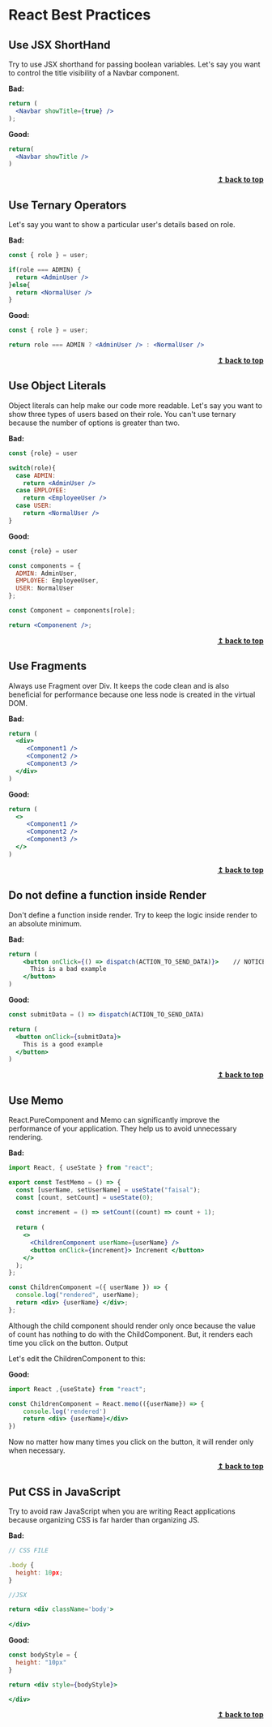 # React Best Practices

## Use JSX ShortHand

Try to use JSX shorthand for passing boolean variables. Let\'s say you want to control the title visibility of a Navbar component.

**Bad:**

```jsx
return (
  <Navbar showTitle={true} />
);
```

**Good:**

```jsx
return(
  <Navbar showTitle />  
)
```

<div align="right">
    <b><a href="#">↥ back to top</a></b>
</div>

## Use Ternary Operators

Let\'s say you want to show a particular user\'s details based on role.

**Bad:**

```jsx
const { role } = user;

if(role === ADMIN) {
  return <AdminUser />
}else{
  return <NormalUser />
} 
```

**Good:**

```jsx
const { role } = user;

return role === ADMIN ? <AdminUser /> : <NormalUser />
```

<div align="right">
    <b><a href="#">↥ back to top</a></b>
</div>

## Use Object Literals

Object literals can help make our code more readable. Let\'s say you want to show three types of users based on their role. You can\'t use ternary because the number of options is greater than two.

**Bad:**

```jsx
const {role} = user

switch(role){
  case ADMIN:
    return <AdminUser />
  case EMPLOYEE:
    return <EmployeeUser />
  case USER:
    return <NormalUser />
}
```

**Good:**

```jsx
const {role} = user

const components = {
  ADMIN: AdminUser,
  EMPLOYEE: EmployeeUser,
  USER: NormalUser
};

const Component = components[role];

return <Componenent />;
```

<div align="right">
    <b><a href="#">↥ back to top</a></b>
</div>

## Use Fragments

Always use Fragment over Div. It keeps the code clean and is also beneficial for performance because one less node is created in the virtual DOM.

**Bad:**

```jsx
return (
  <div>
     <Component1 />
     <Component2 />
     <Component3 />
  </div>  
)
```

**Good:**

```jsx
return (
  <>
     <Component1 />
     <Component2 />
     <Component3 />
  </>  
)
```

<div align="right">
    <b><a href="#">↥ back to top</a></b>
</div>

## Do not define a function inside Render

Don\'t define a function inside render. Try to keep the logic inside render to an absolute minimum.

**Bad:**

```jsx
return (
    <button onClick={() => dispatch(ACTION_TO_SEND_DATA)}>    // NOTICE HERE
      This is a bad example 
    </button>  
)
```

**Good:**

```jsx
const submitData = () => dispatch(ACTION_TO_SEND_DATA)

return (
  <button onClick={submitData}>  
    This is a good example 
  </button>  
)
```

<div align="right">
    <b><a href="#">↥ back to top</a></b>
</div>

## Use Memo

React.PureComponent and Memo can significantly improve the performance of your application. They help us to avoid unnecessary rendering.

**Bad:**

```jsx
import React, { useState } from "react";

export const TestMemo = () => {
  const [userName, setUserName] = useState("faisal");
  const [count, setCount] = useState(0);
  
  const increment = () => setCount((count) => count + 1);
  
  return (
    <>
      <ChildrenComponent userName={userName} />
      <button onClick={increment}> Increment </button>
    </>
  );
};

const ChildrenComponent =({ userName }) => {
  console.log("rendered", userName);
  return <div> {userName} </div>;
};
```

Although the child component should render only once because the value of count has nothing to do with the ChildComponent. But, it renders each time you click on the button.
Output

Let\'s edit the ChildrenComponent to this:

**Good:**

```jsx
import React ,{useState} from "react";

const ChildrenComponent = React.memo(({userName}) => {
    console.log('rendered')
    return <div> {userName}</div>
})
```

Now no matter how many times you click on the button, it will render only when necessary.

<div align="right">
    <b><a href="#">↥ back to top</a></b>
</div>

## Put CSS in JavaScript

Try to avoid raw JavaScript when you are writing React applications because organizing CSS is far harder than organizing JS.

**Bad:**

```jsx
// CSS FILE

.body {
  height: 10px;
}

//JSX

return <div className='body'>
   
</div>
```

**Good:**

```jsx
const bodyStyle = {
  height: "10px"
}

return <div style={bodyStyle}>

</div>
```

<div align="right">
    <b><a href="#">↥ back to top</a></b>
</div>
